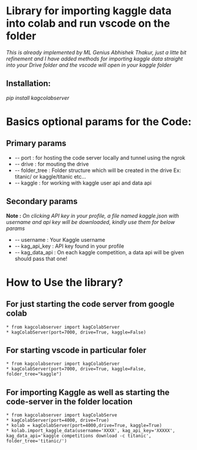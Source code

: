 # Library for importing kaggle data into colab and run vscode on the folder
_This is already implemented by ML Genius Abhishek Thakur, just a litte bit refinement and I have added methods for importing kaggle data straight into your_ _Drive folder and the vscode will open in your kaggle folder_

## Installation:
_pip install kagcolabserver_

# Basics optional params for the Code:

## Primary params

* -- port : for hosting the code server locally and tunnel using the ngrok
* -- drive : for mouting the drive
* -- folder_tree : Folder structure which will be created in the drive Ex: titanic/ or kaggle/titanic etc...
* -- kaggle : for working with kaggle user api and data api

## Secondary params

**Note :**  _On clicking API key in your profile, a file named kaggle.json with username and api key will be downloaded, kindly use them for below params_

* -- username : Your Kaggle username
* -- kag_api_key : API key found in your profile
* -- kag_data_api : On each kaggle competition, a data api will be given should pass that one!

 
# How to Use the library?

## For just starting the code server from google colab

```
* from kagcolabserver import kagColabServer
* kagColabServer(port=7000, drive=True, kaggle=False)
```

## For starting vscode in particular foler

```
* from kagcolabserver import kagColabServer
* kagColabServer(port=7000, drive=True, kaggle=False, folder_tree="kaggle")
```

## For importing Kaggle as well as starting the code-server in the folder location

```
* from kagcolabserver import kagColabServe
* kagColabServer(port=4000, drive=True)
* kolab = kagColabServer(port=4000,drive=True, kaggle=True)
* kolab.import_kaggle_data(username='XXXX', kag_api_key='XXXXX', kag_data_api='kaggle competitions download -c titanic', folder_tree='titanic/')
```